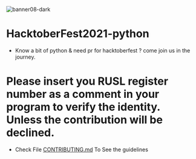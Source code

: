 ![banner08-dark](https://user-images.githubusercontent.com/91767132/135778321-4e586131-a097-4613-ae4f-573b9972e99c.png)

# HacktoberFest2021-python

* Know a bit of python & need pr for hacktoberfest ? come join us in the journey.

# Please insert you RUSL register number as a comment in your program to verify the identity. Unless the contribution will be declined.

* Check File [CONTRIBUTING.md](https://github.com/Priyasad1997/HacktoberFest2021-python/blob/main/CONTRIBUTING.md) To See the guidelines
